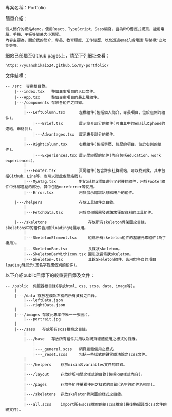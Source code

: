 專案名稱：Portfolio

簡單介紹：

    個人簡介的網站demo，使用React、TypeScript、Sass編寫，且為RWD響應式網頁，能用電腦、手機、平板等螢幕大小瀏覽。
    內容主要為，關於我的簡介、專長、教育程度、工作經歷、以及透過email或電話'聯絡我'之功能等等。


網站已部屬至Github pages上，請至下列網址查看：

    https://yuanshikai524.github.io/my-portfolio/

文件結構：

    -- /src  專案根目錄。
        |---index.tsx   整個專案項目的入口文件。
        |---App.tsx     整個專案項目的最上層組件。
        |---/components 存放各組件之目錄。
            |
            |---LeftColumn.tsx      左欄組件(包括個人簡介、專長項目，位於左側的組件)。
                |---Brief.tsx       展示簡介部分的組件(可由其中的email及phone的連結，聯絡我)。
                |---Advantages.tsx  展示專長部分的組件。
            |
            |---RightColumn.tsx     右欄組件(包括學歷、經歷的項目，位於右側的組件)。
                |---Experiences.tsx 展示學經歷的組件(內容包括education、work experiences)。
            |
            |---Footer.tsx          頁尾組件(包含許多社群網站，可以找到我，其中包括Github、Line等，也可以從此處聯絡我)。
            |---MyATag.tsx          對html的a標籤進行了封裝的組件，用於Footer組件中外部連結的部分，其中包括noreferrer等使用。
            |---Error.tsx           用於展示錯誤訊息給用戶的組件。
        
        |---/helpers                存放工具組件之目錄。
            |
            |---FetchData.tsx       用於向伺服器發送請求獲取資料的工具組件。

        |---/skeletons                  存放所有skeleton骨架圖之目錄，skeletons中的組件皆用於loading時展示用。
            |
            |---SkeletonElement.tsx     組成所有skeleton組件的基底元素組件(為了複用)。
            |---SkeletonBar.tsx         長條狀skeleton。
            |---SkeletonBarWithIcon.tsx 圓形及長條狀skeleton。
            |---Skeleton~.tsx           其餘Skeleton組件，皆用於各自的項目loading時展示(其名字對應個別的組件)。


以下介紹public目錄下的較重要目錄及文件：

    -- /public  伺服器根目錄(存放html、css、scss、data、image等)。
        |
        |---/data 存放左欄及右欄的所有資料之目錄。
            |---leftData.json
            |---rightData.json
        |
        |---/images 存放此專案中唯一一張圖片。
            |---portrait.jpg
        |
        |---/sass   存放所有scss檔案之目錄。
            |
            |---/base   存放所有組件共用以及網頁總體使用之樣式的目錄。
                |
                |---_general.scss   網頁總體使用之樣式。
                |---_reset.scss     包括一些樣式的歸零或清除之scss文件。
            |
            |---/helpers    存放mixin及variables文件的目錄。
            |
            |---/layout     存放排版相關之樣式的目錄(包括RWD樣式內容)。
            |
            |---/pages      存放各組件單獨使用之樣式的目錄(名字與組件名相同)。
            |
            |---/skeletons  存放skeleton骨架圖的樣式之目錄。
            |
            |---all.scss    import所有scss檔案的總scss檔案(最後將編譯成css文件的總文件)。
